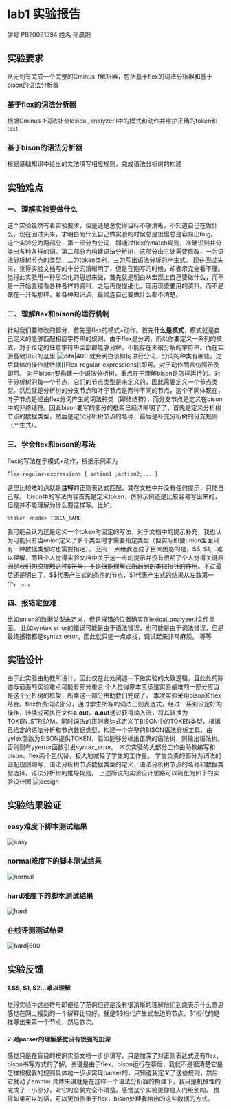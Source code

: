 # lab1 实验报告
学号 PB20081594 姓名 孙晨阳
## 实验要求
从无到有完成一个完整的Cminus-f解析器，包括基于flex的词法分析器和基于bison的语法分析器
### 基于flex的词法分析器
根据Cminus-f词法补全lexical_analyzer.l中的模式和动作并维护正确的token和text
### 基于bison的语法分析器
根据基础知识中给出的文法填写相应规则，完成语法分析树的构建
## 实验难点
### 一、理解实验要做什么
这个实验虽然有着实验要求，但是还是总觉得目标不够清晰，不知道自己在做什么。现在回过头来，才明白为什么自己做实验的时候总是很慢总是容易出bug。
这个实验分为两部分，第一部分为分词，即通过flex的match规则，准确识别并分类出各种各样的词。第二部分为构建语法分析树，这部分由三处需要修改，一为语法分析树节点的类型，二为token类别，三为写出语法分析的产生式。
现在回过头来，觉得实验文档写的十分的清晰明了，但是在刚写的时候，却表示完全看不懂。
觉得此实验用一种层次化的思想来做，首先就是明白从宏观上自己要做什么，而不是一开始直接看各种各样的资料，之后再慢慢细化，现用现查要用的资料。而不是像在一开始那样，看各种知识点，最终连自己要做什么都不清楚。
### 二、理解flex和bison的运行机制
针对我们要修改的部分，首先是flex的模式+动作。首先**什么是模式**，模式就是自己定义的能够匹配相应字符串的规则。由于flex是分词，所以你要定义一系列的模式，对于给定的任意字符串全部都能够分解，不能存在未被分解的字符串。而在实验基础知识的这里
![cifa|400](./cifa.png)
就会明白该如何进行分词，分词的种类有哪些。之后具体的操作就依据[[Flex-regular-expressions]]即可。对于动作而言仿照示例即可。
对于bison要构建一个语法分析树，重点在于理解bison是怎样运行的。对于分析树的每一个节点，它们的节点类型是未定义的，因此需要定义一个节点类型。然后就是分析树的分支节点和叶子节点是两种不同的节点，这个不同体现在，叶子节点是经由flex分词产生的词法种类（即终结符），而分支节点是定义在bison中的非终结符。因此bison要写的部分的框架已经清晰明了了，首先是定义分析树节点的数据类型，然后是定义分析树节点的名称，最后是补充分析树的分支规则（产生式）。
### 三、学会flex和bison的写法
flex的写法在于模式+动作，根据示例即为 
```
Flex-regular-expressions { action1 ;action2;... }
```
这里比较难的点就是**注释**的正则表达式匹配，其在文档中并没有任何提示，只能自己写。
bison中的写法内容首先是定义token，仿照示例还是比较容易写出来的，但是并不能理解为什么要这样写。比如，
```
%token <node> TOKEN_NAME
```
我可能会认为这是定义一个token时固定的写法，对于文档中的提示补充，我也认为可能只有当union定义了多个类型时才需要指定类型（但实际即便union里面只有一种数据类型时也需要指定）。
还有一点给我造成了巨大困惑的是，\$\$, \$1,...难以理解，而且个人觉得实验文档中关于这一点的提示并没有很明了~~个人觉得关键原因是我们初次接触这种\$符号，不是很能理解它所起到的类似指针的作用~~。不过最后还是明白了，\$\$代表产生式的条件的节点，\$1代表产生式的结果从左数第一个， ... 。
### 四、报错定位难
比如union的数据类型未定义，但是报错的位置确实在lexical_analyzer.l文件里面。
比如syntax error的错误可能是由于语法错误，也可能是由于词法错误，但是最终报错都是syntax error，因此就只能一点点找，调试起来非常麻烦。
等等
## 实验设计
由于此实验由助教所设计，因此仅在此处阐述一下做实验的大致逻辑，且此处的陈述与前面的实验难点可能有部分重合
个人觉得原本应该是实验最难的一部分应当是这个分析树的框架，所幸这一部分由助教们完成了。
本次实验采用bison和flex结合。flex负责词法部分，通过学生所写的词法正则表达式，经过一系列设定好的操作，转换成可执行文件**a.out**。**a.out**通过获得输入流，将其转换为TOKEN_STREAM。同时词法的正则表达式定义了BISON中的TOKEN类型，根据已给定的语法分析和节点数据类型，构建一个完整的BISON语法分析工具。由yylex函数为BISON提供TOKEN，假如能够分析出正确的语法树，则输出语法树。否则则有yyerror函数引发syntax_error。
本次实验的大部分工作由助教编写和bison、flex两个包代替，极大地减轻了学生的工作量。
学生负责的部分为词法的匹配规则编写，语法分析树节点数据类型的定义，语法分析树节点的名称和数据类型选择，语法分析树的推导规则。
上述所说的实验设计思路可以简化为如下的实验设计图
![design](./design.png)
## 实验结果验证
### easy难度下脚本测试结果
![easy](./easy.png)
### normal难度下的脚本测试结果
![normal](./normal.png)
### hard难度下的脚本测试结果
![hard](./hard.png)
### 在线评测测试结果
![hard|600](./tests.png)
## 实验反馈
#### 1.\$\$, \$1, \$2...难以理解
觉得实验中这些符号即便给了范例但还是没有很清晰的理解他们到底表示什么意思
感觉在网上搜到的一个解释比较好，就是\$\$指代产生式左边的节点，\$1指代的是推导出来第一个节点，然后依次。
#### 2.对parser的理解感觉没有很强的加深
感觉只是在盲目的按照实验文档一步步填写，只是加深了对正则表达式还有flex，bison书写方式的了解。关键是由于flex，bison运行在幕后，我就不是很清楚它是怎样根据我的规则具体地一步步实现parser的，只知道我定义了这些规则，然后它就动了emmm
具体来讲就是在这样一个语法分析器的构建下，我只是机械性的完成了一小部分，对它的全貌完全不清楚。感觉这个实验更像是入门级别的。
觉得如果可以的话，可以更加侧重于flex，bison处理我给出的这些数据的方式。